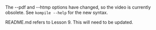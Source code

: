 <!-- Copyright (c) 2016-2019 K Team. All Rights Reserved. -->

The --pdf and --htmp options have changed, so the video is currently
obsolete.  See `kompile --help` for the new syntax.

README.md refers to Lesson 9.  This will need to be updated.
